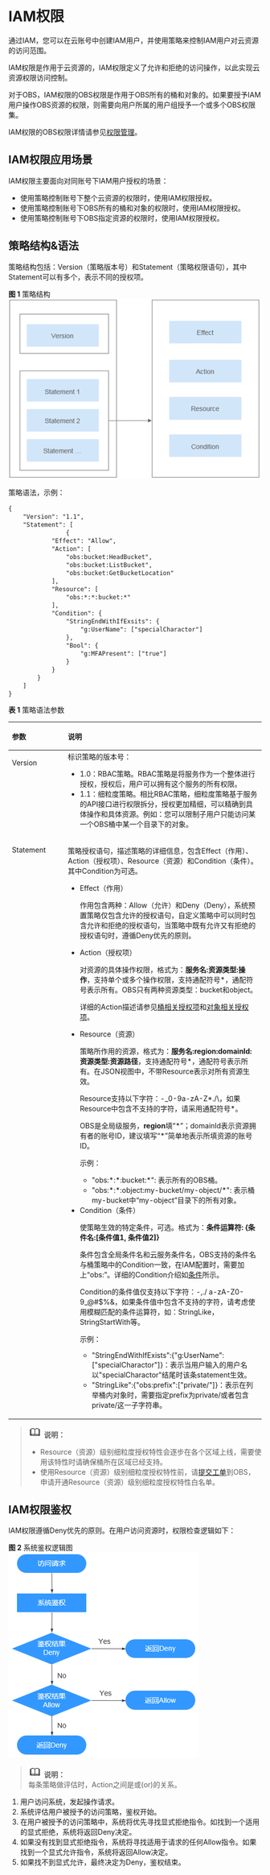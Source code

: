 # IAM权限<a name="obs_03_0110"></a>

通过IAM，您可以在云账号中创建IAM用户，并使用策略来控制IAM用户对云资源的访问范围。

IAM权限是作用于云资源的，IAM权限定义了允许和拒绝的访问操作，以此实现云资源权限访问控制。

对于OBS，IAM权限的OBS权限是作用于OBS所有的桶和对象的。如果要授予IAM用户操作OBS资源的权限，则需要向用户所属的用户组授予一个或多个OBS权限集。

IAM权限的OBS权限详情请参见[权限管理](https://support.huaweicloud.com/productdesc-obs/obs_03_0045.html)。

## IAM权限应用场景<a name="section01904185241"></a>

IAM权限主要面向对同账号下IAM用户授权的场景：

-   使用策略控制账号下整个云资源的权限时，使用IAM权限授权。
-   使用策略控制账号下OBS所有的桶和对象的权限时，使用IAM权限授权。
-   使用策略控制账号下OBS指定资源的权限时，使用IAM权限授权。

## 策略结构&语法<a name="section9268135516548"></a>

策略结构包括：Version（策略版本号）和Statement（策略权限语句），其中Statement可以有多个，表示不同的授权项。

**图 1**  策略结构<a name="fig96590586581"></a>  
![](figures/策略结构.png "策略结构")

策略语法，示例：

```
{
	"Version": "1.1",
	"Statement": [
                {
			"Effect": "Allow",
			"Action": [
				"obs:bucket:HeadBucket",
				"obs:bucket:ListBucket",
				"obs:bucket:GetBucketLocation"
			],
			"Resource": [
				"obs:*:*:bucket:*"
			],
			"Condition": {
				"StringEndWithIfExsits": {
					"g:UserName": ["specialCharactor"]
				},
				"Bool": {
					"g:MFAPresent": ["true"]
				}
			}
		}
	]
}
```

**表 1**  策略语法参数

<a name="table987212714414"></a>
<table><thead align="left"><tr id="row19873102713411"><th class="cellrowborder" valign="top" width="22.09%" id="mcps1.2.3.1.1"><p id="p178737272043"><a name="p178737272043"></a><a name="p178737272043"></a>参数</p>
</th>
<th class="cellrowborder" valign="top" width="77.91%" id="mcps1.2.3.1.2"><p id="p1887302718414"><a name="p1887302718414"></a><a name="p1887302718414"></a>说明</p>
</th>
</tr>
</thead>
<tbody><tr id="row17873027842"><td class="cellrowborder" valign="top" width="22.09%" headers="mcps1.2.3.1.1 "><p id="p48732027743"><a name="p48732027743"></a><a name="p48732027743"></a>Version</p>
</td>
<td class="cellrowborder" valign="top" width="77.91%" headers="mcps1.2.3.1.2 "><div class="p" id="p829912213615"><a name="p829912213615"></a><a name="p829912213615"></a>标识策略的版本号：<a name="ul1484412128619"></a><a name="ul1484412128619"></a><ul id="ul1484412128619"><li>1.0：RBAC策略。RBAC策略是将服务作为一个整体进行授权，授权后，用户可以拥有这个服务的所有权限。</li><li>1.1：细粒度策略。相比RBAC策略，细粒度策略基于服务的API接口进行权限拆分，授权更加精细，可以精确到具体操作和具体资源。例如：您可以限制子用户只能访问某一个OBS桶中某一个目录下的对象。</li></ul>
</div>
</td>
</tr>
<tr id="row187317273414"><td class="cellrowborder" valign="top" width="22.09%" headers="mcps1.2.3.1.1 "><p id="p108731927249"><a name="p108731927249"></a><a name="p108731927249"></a>Statement</p>
</td>
<td class="cellrowborder" valign="top" width="77.91%" headers="mcps1.2.3.1.2 "><p id="p17113185672413"><a name="p17113185672413"></a><a name="p17113185672413"></a>策略授权语句，描述策略的详细信息，包含Effect（作用）、Action（授权项）、Resource（资源）和Condition（条件）。其中Condition为可选。</p>
<div class="p" id="p151471577233"><a name="p151471577233"></a><a name="p151471577233"></a><a name="ul1802181615716"></a><a name="ul1802181615716"></a><ul id="ul1802181615716"><li>Effect（作用）<p id="p1880291618711"><a name="p1880291618711"></a><a name="p1880291618711"></a>作用包含两种：Allow（允许）和Deny（Deny），系统预置策略仅包含允许的授权语句，自定义策略中可以同时包含允许和拒绝的授权语句，当策略中既有允许又有拒绝的授权语句时，遵循Deny优先的原则。</p>
</li><li>Action（授权项）<p id="p14803201610710"><a name="p14803201610710"></a><a name="p14803201610710"></a>对资源的具体操作权限，格式为：<strong id="b192646334347"><a name="b192646334347"></a><a name="b192646334347"></a>服务名:资源类型:操作</strong>，支持单个或多个操作权限，支持通配符号*，通配符号表示所有。OBS只有两种资源类型：bucket和object。</p>
<p id="p14722126133617"><a name="p14722126133617"></a><a name="p14722126133617"></a>详细的Action描述请参见<a href="https://support.huaweicloud.com/api-obs/obs_04_0111.html" target="_blank" rel="noopener noreferrer">桶相关授权项</a>和<a href="https://support.huaweicloud.com/api-obs/obs_04_0112.html" target="_blank" rel="noopener noreferrer">对象相关授权项</a>。</p>
</li><li>Resource（资源）<p id="p1323103805814"><a name="p1323103805814"></a><a name="p1323103805814"></a>策略所作用的资源，格式为：<strong id="b3224387586"><a name="b3224387586"></a><a name="b3224387586"></a>服务名:region:domainId:资源类型:资源路径</strong>，支持通配符号*，通配符号表示所有。在JSON视图中，不带Resource表示对所有资源生效。</p>
<p id="p171041029163018"><a name="p171041029163018"></a><a name="p171041029163018"></a>Resource支持以下字符：-_0-9a-zA-Z*./\，如果Resource中包含不支持的字符，请采用通配符号*。</p>
<p id="p8573162614402"><a name="p8573162614402"></a><a name="p8573162614402"></a>OBS是全局级服务，<strong id="b7753174784018"><a name="b7753174784018"></a><a name="b7753174784018"></a>region</strong>填“*”；domainId表示资源拥有者的账号ID，建议填写“*”简单地表示所填资源的账号ID。</p>
<p id="p117043393813"><a name="p117043393813"></a><a name="p117043393813"></a>示例：</p>
<a name="ul1640191817385"></a><a name="ul1640191817385"></a><ul id="ul1640191817385"><li>"obs:*:*:bucket:*": 表示所有的OBS桶。</li><li>"obs:*:*:object:my-bucket/my-object/*": 表示桶my-bucket中<span class="filepath" id="filepath13157218163918"><a name="filepath13157218163918"></a><a name="filepath13157218163918"></a>“my-object”</span>目录下的所有对象。</li></ul>
</li><li>Condition（条件）<p id="p5436173893114"><a name="p5436173893114"></a><a name="p5436173893114"></a>使策略生效的特定条件，可选。格式为：<strong id="b182541230153918"><a name="b182541230153918"></a><a name="b182541230153918"></a>条件运算符: {条件名:[条件值1, 条件值2]}</strong></p>
<p id="p1836271573211"><a name="p1836271573211"></a><a name="p1836271573211"></a>条件包含全局条件名和云服务条件名，OBS支持的条件名与桶策略中的Condition一致，在IAM配置时，需要加上“obs:”。详细的Condition介绍如<a href="条件.md">条件</a>所示。</p>
<p id="p47313304358"><a name="p47313304358"></a><a name="p47313304358"></a>Condition的条件值仅支持以下字符：-,./ a-zA-Z0-9_@#$%&amp;，如果条件值中包含不支持的字符，请考虑使用模糊匹配的条件运算符，如：StringLike，StringStartWith等。</p>
<p id="p2065131212304"><a name="p2065131212304"></a><a name="p2065131212304"></a>示例：</p>
<a name="ul1651171243020"></a><a name="ul1651171243020"></a><ul id="ul1651171243020"><li>"StringEndWithIfExists":{"g:UserName":["specialCharactor"]}：表示当用户输入的用户名以"specialCharactor"结尾时该条statement生效。</li><li>"StringLike":{"obs:prefix":["private/"]}：表示在列举桶内对象时，需要指定prefix为private/或者包含private/这一子字符串。</li></ul>
</li></ul>
</div>
</td>
</tr>
</tbody>
</table>

>![](public_sys-resources/icon-note.gif) **说明：**   
>-   Resource（资源）级别细粒度授权特性会逐步在各个区域上线，需要使用该特性时请确保桶所在区域已经支持。  
>-   使用Resource（资源）级别细粒度授权特性前，请[提交工单](https://console.huaweicloud.com/ticket/?locale=zh-cn#/ticketindex/business?productTypeId=2a129f7ed0b543c6b92d73e2c26aa590&subTypeId=-1&type=2)到OBS，申请开通Resource（资源）级别细粒度授权特性白名单。  

## IAM权限鉴权<a name="section477513429495"></a>

IAM权限遵循Deny优先的原则。在用户访问资源时，权限检查逻辑如下：

**图 2**  系统鉴权逻辑图<a name="fig1757455075016"></a>  
![](figures/系统鉴权逻辑图.png "系统鉴权逻辑图")

>![](public_sys-resources/icon-note.gif) **说明：**   
>每条策略做评估时，Action之间是或\(or\)的关系。  

1.  用户访问系统，发起操作请求。
2.  系统评估用户被授予的访问策略，鉴权开始。
3.  在用户被授予的访问策略中，系统将优先寻找显式拒绝指令。如找到一个适用的显式拒绝，系统将返回Deny决定。
4.  如果没有找到显式拒绝指令，系统将寻找适用于请求的任何Allow指令。如果找到一个显式允许指令，系统将返回Allow决定。
5.  如果找不到显式允许，最终决定为Deny，鉴权结束。

